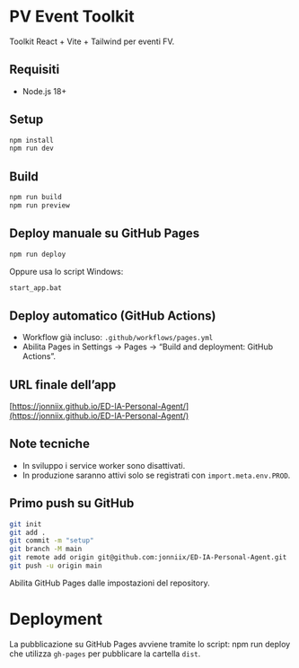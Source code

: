 # PV Event Toolkit

Toolkit React + Vite + Tailwind per eventi FV.

## Requisiti

- Node.js 18+

## Setup

```sh
npm install
npm run dev
```

## Build

```sh
npm run build
npm run preview
```

## Deploy manuale su GitHub Pages

```sh
npm run deploy
```

Oppure usa lo script Windows:

```sh
start_app.bat
```

## Deploy automatico (GitHub Actions)

- Workflow già incluso: `.github/workflows/pages.yml`
- Abilita Pages in Settings → Pages → “Build and deployment: GitHub Actions”.

## URL finale dell’app

[https://jonniix.github.io/ED-IA-Personal-Agent/](https://jonniix.github.io/ED-IA-Personal-Agent/) <!-- Aggiorna con GITHUB_USERNAME e REPO_NAME -->

## Note tecniche

- In sviluppo i service worker sono disattivati.
- In produzione saranno attivi solo se registrati con `import.meta.env.PROD`.

## Primo push su GitHub

```sh
git init
git add .
git commit -m "setup"
git branch -M main
git remote add origin git@github.com:jonniix/ED-IA-Personal-Agent.git
git push -u origin main
```

Abilita GitHub Pages dalle impostazioni del repository.

# Deployment
La pubblicazione su GitHub Pages avviene tramite lo script:
npm run deploy
che utilizza `gh-pages` per pubblicare la cartella `dist`.
